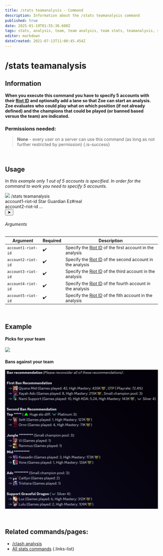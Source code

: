 ```yaml
---
title: /stats teamanalysis - Command
description: Information about the /stats teamanalysis command
published: true
date: 2025-01-19T01:55:38.600Z
tags: stats, analysis, team, team analysis, team stats, teamanalysis, stats teamanalysis, riotid
editor: markdown
dateCreated: 2021-07-13T11:00:45.454Z
---
```


# /stats teamanalysis
## Information
**When you execute this command you have to specify 5 accounts with their [Riot ID](/en/terms/riotid) and optionally add a lane so that Zoe can start an analysis. Zoe evaluates who could play what on which position (if not already defined) and the champions that could be played (or banned based versus the team) are indicated.**
<br>

### Permissions needed:
>**None** - every user on a server can use this command (as long as not further restricted by permission) {.is-success}

<br>

## Usage
*In this example only 1 out of 5 accounts is specified. In order for the command to work you need to specify 5 accounts.*
<div class="discord-preview">
    <div class="dcp-chatbar">
        <img src="https://zoe-discord-bot.ch/img/favicon.ico" class="dcp-avatar">
        <span class="dcp-command">/stats teamanalysis</span>
        <div class="dcp-args">
            <div class="dcp-arg">
                <span class="dcp-arg-label">account1-riot-id</span>
                <span class="dcp-arg-value">Star Guardian Ez#real</span>
            </div>
          			<div class="dcp-arg">
                <span class="dcp-arg-label">account2-riot-id</span>
                <span class="dcp-arg-value">...</span>
            </div>
        </div>
        <button class="dcp-send-btn">&#10148;</button> 
    </div>
</div>

###### Arguments
| Argument | Required | Description |
|----------|----------|-------------|
| `account1-riot-id` | :heavy_check_mark: | Specify the [Riot ID](/en/terms/riotid) of the first account in the analysis |
| `account2-riot-id` | :heavy_check_mark: | Specify the [Riot ID](/en/terms/riotid) of the second account in the analysis |
| `account3-riot-id` | :heavy_check_mark: | Specify the [Riot ID](/en/terms/riotid) of the third account in the analysis |
| `account4-riot-id` | :heavy_check_mark: | Specify the [Riot ID](/en/terms/riotid) of the fourth account in the analysis |
| `account5-riot-id` | :heavy_check_mark: | Specify the [Riot ID](/en/terms/riotid) of the fith account in the analysis |
<br>
 
## Example
#### Picks for your team
![](/en_/en_stats_teamanalysis_picks.png)
<br>

#### Bans against your team
![](/en_/en_stats_teamanalysis_bans.png)

 <br>
 
## Related commands/pages:
- [/clash analysis](/en/commands/clashchannel/analysis)
- [All stats commands](/en/commands/stats)
{.links-list}